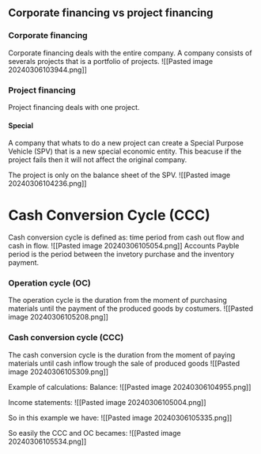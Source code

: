 

## Corporate financing vs project financing

### Corporate financing
Corporate financing deals with the entire company.
A company consists of severals projects that is a portfolio of projects.
![[Pasted image 20240306103944.png]]
### Project financing
Project financing deals with one project.


#### Special 
A company that whats to do a new project can create a Special Purpose Vehicle (SPV) that is a new special economic entity. This beacuse if the project fails then it will not affect the original company.

The project is only on the balance sheet of the SPV. 
![[Pasted image 20240306104236.png]]



# Cash Conversion Cycle (CCC)
Cash conversion cycle is defined as: time period from cash out flow and cash in flow.
![[Pasted image 20240306105054.png]]
Accounts Payble period is the period between the invetory purchase and the inventory payment.




### Operation cycle (OC) 
The operation cycle is the duration from the moment of purchasing materials until the payment of the produced goods by costumers.
![[Pasted image 20240306105208.png]]

### Cash conversion cycle (CCC)
The cash conversion cycle is the duration from the moment of paying materials until cash inflow trough the sale of produced goods
![[Pasted image 20240306105309.png]]


Example of calculations:
Balance:
![[Pasted image 20240306104955.png]]

Income statements:
![[Pasted image 20240306105004.png]]


So in this example we have:
![[Pasted image 20240306105335.png]]


So easily the CCC and OC becames:
![[Pasted image 20240306105534.png]]

